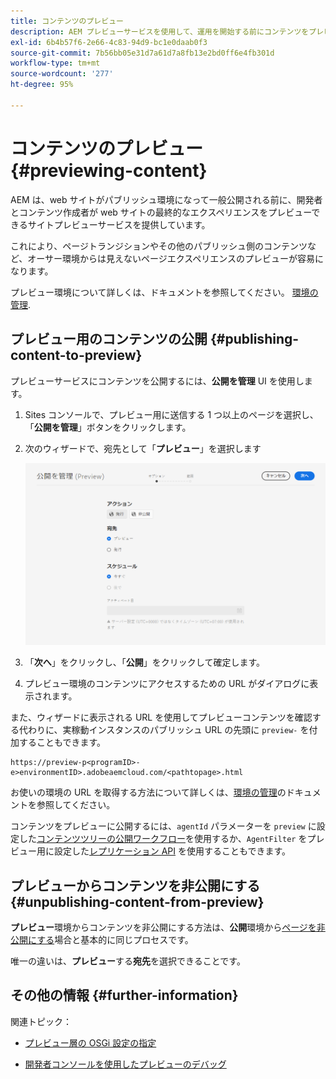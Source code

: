 ```yaml
---
title: コンテンツのプレビュー
description: AEM プレビューサービスを使用して、運用を開始する前にコンテンツをプレビューする方法を説明します。
exl-id: 6b4b57f6-2e66-4c83-94d9-bc1e0daab0f3
source-git-commit: 7b56bb05e31d7a61d7a8fb13e2bd0ff6e4fb301d
workflow-type: tm+mt
source-wordcount: '277'
ht-degree: 95%

---
```



# コンテンツのプレビュー {#previewing-content}

AEM は、web サイトがパブリッシュ環境になって一般公開される前に、開発者とコンテンツ作成者が web サイトの最終的なエクスペリエンスをプレビューできるサイトプレビューサービスを提供しています。

これにより、ページトランジションやその他のパブリッシュ側のコンテンツなど、オーサー環境からは見えないページエクスペリエンスのプレビューが容易になります。

プレビュー環境について詳しくは、ドキュメントを参照してください。 [環境の管理](/help/implementing/cloud-manager/manage-environments.md#access-preview-service).

## プレビュー用のコンテンツの公開 {#publishing-content-to-preview}

プレビューサービスにコンテンツを公開するには、**公開を管理** UI を使用します。

1. Sites コンソールで、プレビュー用に送信する 1 つ以上のページを選択し、「**公開を管理**」ボタンをクリックします。
1. 次のウィザードで、宛先として「**プレビュー**」を選択します

   ![管理対象公開](/help/sites-cloud/authoring/assets/previewmanagedpublication.png)

1. 「**次へ**」をクリックし、「**公開**」をクリックして確定します。

1. プレビュー環境のコンテンツにアクセスするための URL がダイアログに表示されます。


また、ウィザードに表示される URL を使用してプレビューコンテンツを確認する代わりに、実稼動インスタンスのパブリッシュ URL の先頭に `preview-` を付加することもできます。

```
https://preview-p<programID>-e>environmentID>.adobeaemcloud.com/<pathtopage>.html
```

お使いの環境の URL を取得する方法について詳しくは、[環境の管理](/help/implementing/cloud-manager/manage-environments.md)のドキュメントを参照してください。

コンテンツをプレビューに公開するには、`agentId` パラメーターを `preview` に設定した[コンテンツツリーの公開ワークフロー](/help/operations/replication.md#publish-content-tree-workflow)を使用するか、`AgentFilter` をプレビュー用に設定した[レプリケーション API](/help/operations/replication.md#replication-api) を使用することもできます。

## プレビューからコンテンツを非公開にする {#unpublishing-content-from-preview}

**プレビュー**&#x200B;環境からコンテンツを非公開にする方法は、**公開**&#x200B;環境から[ページを非公開にする](/help/sites-cloud/authoring/fundamentals/publishing-pages.md#unpublishing-pages)場合と基本的に同じプロセスです。

唯一の違いは、**プレビュー**&#x200B;する&#x200B;**宛先**&#x200B;を選択できることです。

## その他の情報 {#further-information}

関連トピック：

* [プレビュー層の OSGi 設定の指定](/help/implementing/preview-tier/preview-tier-configuring-osgi.md#configuring-osgi-settings-for-the-preview-tier)

* [開発者コンソールを使用したプレビューのデバッグ](/help/implementing/preview-tier/preview-tier-configuring-osgi.md#debugging-preview-using-the-developer-console)